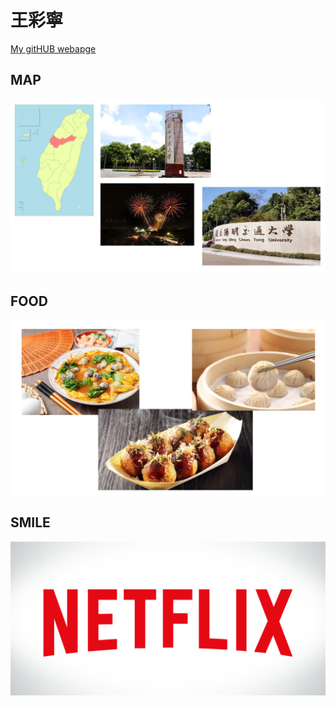 # 王彩寧
[My gitHUB webapge](https://github.com/Caining0313)

## MAP
<img src="https://github.com/Caining0313/picture/blob/main/map.jpg?raw=true" width=900>

## FOOD
<img src="https://github.com/Caining0313/picture/blob/main/food.jpg?raw=true" width=900>

## SMILE
<img src="https://github.com/Caining0313/picture/blob/main/smiles.png?raw=true" width=900>

